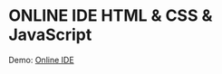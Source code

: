 # ONLINE IDE HTML & CSS & JavaScript

Demo: <a href="https://simple-online-ide.blogspot.com/" alt="Demo">Online IDE</a>